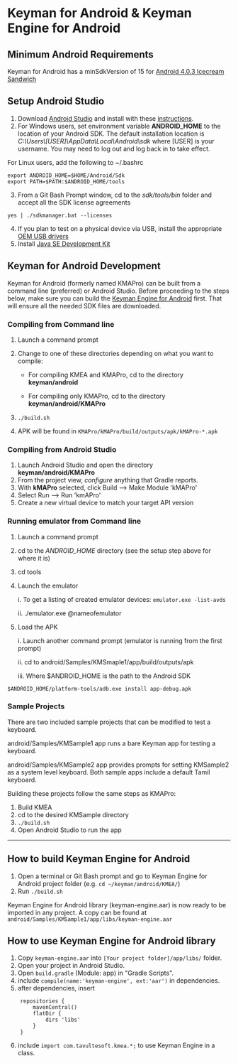 # Keyman for Android & Keyman Engine for Android

## Minimum Android Requirements
Keyman for Android has a minSdkVersion of 15 for [Android 4.0.3 Icecream Sandwich](https://developer.android.com/about/versions/android-4.0.3.html)

## Setup Android Studio

1. Download [Android Studio](https://developer.android.com/studio/index.html) and install with these [instructions](https://developer.android.com/studio/install.html). 
2. For Windows users, set environment variable **ANDROID_HOME** to the location of your Android SDK. The default installation location is *C:\Users\\[USER]\AppData\Local\Android\sdk* where [USER] is your username. You may need to log out and log back in to take effect.

For Linux users, add the following to ~/.bashrc
```
export ANDROID_HOME=$HOME/Android/Sdk
export PATH=$PATH:$ANDROID_HOME/tools
```
3. From a Git Bash Prompt window, cd to the *sdk/tools/bin* folder and accept all the SDK license agreements
```
yes | ./sdkmanager.bat --licenses
```
4. If you plan to test on a physical device via USB, install the appropriate [OEM USB drivers](https://developer.android.com/studio/run/oem-usb.html)
5. Install [Java SE Development Kit](http://www.oracle.com/technetwork/java/javase/downloads/jdk8-downloads-2133151.html)

## Keyman for Android Development
Keyman for Android (formerly named KMAPro) can be built from a command line (preferred) or Android Studio. Before proceeding to the steps below, make sure you can build the [Keyman Engine for Android](#how-to-build-Keyman-Engine-for-Android) first. That will ensure all the needed SDK files are downloaded.

### Compiling from Command line
1. Launch a command prompt
2. Change to one of these directories depending on what you want to compile:

    * For compiling KMEA and KMAPro, cd to the directory **keyman/android**

    * For compiling only KMAPro, cd to the directory **keyman/android/KMAPro**

3. `./build.sh`
4. APK will be found in `KMAPro/kMAPro/build/outputs/apk/kMAPro-*.apk`

### Compiling from Android Studio
1. Launch Android Studio and open the directory **keyman/android/KMAPro**
2. From the project view, *configure* anything that Gradle reports.
3. With **kMAPro** selected, click Build --> Make Module 'kMAPro'
4. Select Run --> Run 'kmAPro'
5. Create a new virtual device to match your target API version

### Running emulator from Command line

1. Launch a command prompt
2. cd to the *ANDROID_HOME* directory (see the setup step above for where it is)
3. cd tools
4. Launch the emulator

    i. To get a listing of created emulator devices: `emulator.exe -list-avds`

    ii. ./emulator.exe @nameofemulator

5. Load the APK

    i. Launch another command prompt (emulator is running from the first prompt)

    ii. cd to android/Samples/KMSmaple1/app/build/outputs/apk

    iii. Where $ANDROID_HOME is the path to the Android SDK
```
$ANDROID_HOME/platform-tools/adb.exe install app-debug.apk
```

### Sample Projects #

There are two included sample projects that can be modified to test a keyboard.

android/Samples/KMSample1 app runs a bare Keyman app for testing a keyboard.

android/Samples/KMSample2 app provides prompts for setting KMSample2 as a system level keyboard.
Both sample apps include a default Tamil keyboard.

Building these projects follow the same steps as KMAPro:

1. Build KMEA
2. cd to the desired KMSample directory
3. `./build.sh`
4. Open Android Studio to run the app

--------------------------------------------------------------

## How to build Keyman Engine for Android
1. Open a terminal or Git Bash prompt and go to Keyman Engine for Android project folder (e.g. `cd ~/keyman/android/KMEA/`)
2. Run `./build.sh`

Keyman Engine for Android library (keyman-engine.aar) is now ready to be imported in any project.
A copy can be found at `android/Samples/KMSample1/app/libs/keyman-engine.aar`

## How to use Keyman Engine for Android library

1. Copy `keyman-engine.aar` into `[Your project folder]/app/libs/` folder.
2. Open your project in Android Studio.
3. Open `build.gradle` (Module: app) in "Gradle Scripts".
4. include `compile(name:'keyman-engine', ext:'aar')` in dependencies.
5. after dependencies, insert
````
    repositories {
        mavenCentral()
        flatDir {
            dirs 'libs'
        }
    }
````
6. include `import com.tavultesoft.kmea.*;` to use Keyman Engine in a class.
